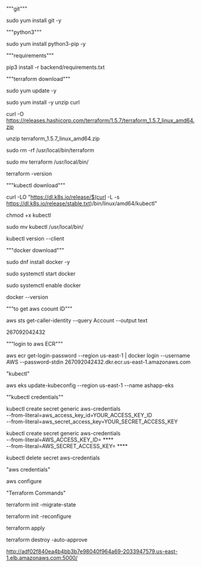
"""git""" 

sudo yum install git -y


"""python3"""

sudo yum install python3-pip -y


"""requirements"""

pip3 install -r backend/requirements.txt


"""terraform download"""

sudo yum update -y

sudo yum install -y unzip curl

curl -O https://releases.hashicorp.com/terraform/1.5.7/terraform_1.5.7_linux_amd64.zip

unzip terraform_1.5.7_linux_amd64.zip

sudo rm -rf /usr/local/bin/terraform

sudo mv terraform /usr/local/bin/

terraform -version


"""kubectl download"""

curl -LO "https://dl.k8s.io/release/$(curl -L -s https://dl.k8s.io/release/stable.txt)/bin/linux/amd64/kubectl"

chmod +x kubectl

sudo mv kubectl /usr/local/bin/

kubectl version --client


"""docker download"""

sudo dnf install docker -y

sudo systemctl start docker

sudo systemctl enable docker

docker --version


"""to get aws coount ID"""

aws sts get-caller-identity --query Account --output text

267092042432


"""login to aws ECR"""

aws ecr get-login-password --region us-east-1 | docker login --username AWS --password-stdin 267092042432.dkr.ecr.us-east-1.amazonaws.com


"kubectl"

aws eks update-kubeconfig --region us-east-1 --name ashapp-eks


""kubectl credentials""

kubectl create secret generic aws-credentials \
  --from-literal=aws_access_key_id=YOUR_ACCESS_KEY_ID \
  --from-literal=aws_secret_access_key=YOUR_SECRET_ACCESS_KEY

kubectl create secret generic aws-credentials \
  --from-literal=AWS_ACCESS_KEY_ID= **** \
  --from-literal=AWS_SECRET_ACCESS_KEY= ****

kubectl delete secret aws-credentials


"aws credentials"

aws configure


"Terraform Commands"

terraform init -migrate-state

terraform init -reconfigure

terraform apply

terraform destroy -auto-approve


http://adf02f840ea4b4bb3b7e98040f964a69-2033947579.us-east-1.elb.amazonaws.com:5000/
